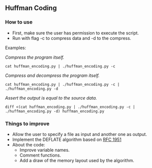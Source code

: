 ## Huffman Coding

### How to use

* First, make sure the user has permission to execute the script.
* Run with flag -c to compress data and -d to the compress.

Examples:

*Compress the program itself.*
````
cat huffman_encoding.py | ./huffman_encoding.py -c
````
*Compress and decompress the program itself.*
````
cat huffman_encoding.py | ./huffman_encoding.py -c | ./huffman_encoding.py -d
````
*Assert the output is equal to the source data.*

````
diff <(cat huffman_encoding.py | ./huffman_encoding.py -c | ./huffman_encoding.py -d) huffman_encoding.py
````

### Things to improve
* Allow the user to specify a file as input and another one as output.
* Implement the DEFLATE algorithm based on [RFC 1951](http://tools.ietf.org/html/rfc1951)
* About the code:
    * Improve variable names.
    * Comment functions.
    * Add a draw of the memory layout used by the algorithm.
